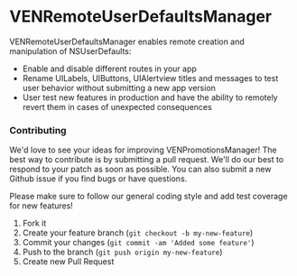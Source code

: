 VENRemoteUserDefaultsManager
============================

VENRemoteUserDefaultsManager enables remote creation and manipulation of NSUserDefaults:
- Enable and disable different routes in your app
- Rename UILabels, UIButtons, UIAlertview titles and messages to test user behavior without submitting a new app version
- User test new features in production and have the ability to remotely revert them in cases of unexpected consequences




### Contributing

We'd love to see your ideas for improving VENPromotionsManager! The best way to contribute is by submitting a pull request. We'll do our best to respond to your patch as soon as possible. You can also submit a new Github issue if you find bugs or have questions. 

Please make sure to follow our general coding style and add test coverage for new features!

1. Fork it
2. Create your feature branch (`git checkout -b my-new-feature`)
3. Commit your changes (`git commit -am 'Added some feature'`)
4. Push to the branch (`git push origin my-new-feature`)
5. Create new Pull Request